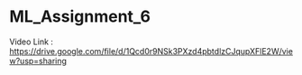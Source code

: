 # ML_Assignment_6
Video Link :  https://drive.google.com/file/d/1Qcd0r9NSk3PXzd4pbtdlzCJqupXFlE2W/view?usp=sharing
